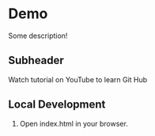 # Demo

Some description!

## Subheader

Watch tutorial on YouTube to learn Git Hub

## Local Development

1. Open index.html in your browser.
